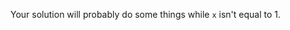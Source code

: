 Your solution will probably do some things <word data-key="while">while</word> `x` <word data-key="!=">isn't equal to</word> 1.